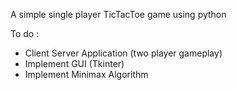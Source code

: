 A simple single player TicTacToe game using python

To do :
- Client Server Application (two player gameplay)
- Implement GUI (Tkinter)
- Implement Minimax Algorithm
